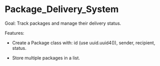 # Package_Delivery_System
Goal: Track packages and manage their delivery status.

Features:

- Create a Package class with: id (use uuid.uuid4()), sender, recipient, status.

- Store multiple packages in a list.
